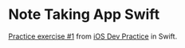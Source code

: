 Note Taking App Swift
=======

[Practice exercise #1](http://www.iosdevpractice.com/practice/2014/08/03/note-taking-app/) from 
[iOS Dev Practice](http://www.iosdevpractice.com) in Swift.
